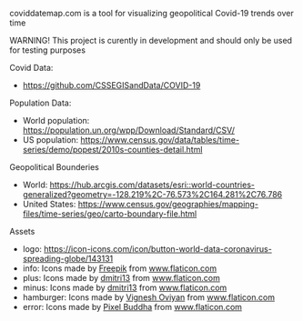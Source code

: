 coviddatemap.com is a tool for visualizing geopolitical Covid-19 trends over time

WARNING! This project is curently in development and should only be used for testing purposes

Covid Data: 
* https://github.com/CSSEGISandData/COVID-19

Population Data:
* World population: https://population.un.org/wpp/Download/Standard/CSV/
* US population: https://www.census.gov/data/tables/time-series/demo/popest/2010s-counties-detail.html

Geopolitical Bounderies
* World: https://hub.arcgis.com/datasets/esri::world-countries-generalized?geometry=-128.219%2C-76.573%2C164.281%2C76.786
* United States: https://www.census.gov/geographies/mapping-files/time-series/geo/carto-boundary-file.html

Assets
* logo: https://icon-icons.com/icon/button-world-data-coronavirus-spreading-globe/143131
* info: Icons made by <a href="https://www.flaticon.com/authors/freepik" title="Freepik">Freepik</a> from <a href="https://www.flaticon.com/" title="Flaticon"> www.flaticon.com</a>
* plus: Icons made by <a href="https://www.flaticon.com/authors/dmitri13" title="dmitri13">dmitri13</a> from <a href="https://www.flaticon.com/" title="Flaticon"> www.flaticon.com</a>
* minus: Icons made by <a href="https://www.flaticon.com/authors/dmitri13" title="dmitri13">dmitri13</a> from <a href="https://www.flaticon.com/" title="Flaticon"> www.flaticon.com</a>
* hamburger: Icons made by <a href="https://www.iconfinder.com/oviyan" title="Vignesh Oviyan">Vignesh Oviyan</a> from <a href="https://www.flaticon.com/" title="Flaticon"> www.flaticon.com</a>
* error: Icons made by <a href="https://www.flaticon.com/authors/pixel-buddha" title="Pixel Buddha">Pixel Buddha</a> from <a href="https://www.flaticon.com/" title="Flaticon"> www.flaticon.com</a>
